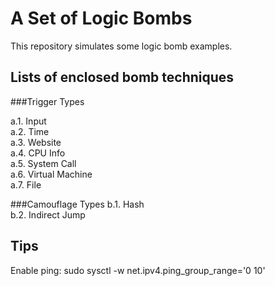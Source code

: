 A Set of Logic Bombs
====
This repository simulates some logic bomb examples.

Lists of enclosed bomb techniques 
----
###Trigger Types

a.1. Input  
a.2. Time  
a.3. Website  
a.4. CPU Info  
a.5. System Call  
a.6. Virtual Machine   
a.7. File

###Camouflage Types
b.1. Hash  
b.2. Indirect Jump 

Tips
----
Enable ping: sudo sysctl -w net.ipv4.ping_group_range='0 10'  

